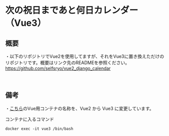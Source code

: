 # 次の祝日まであと何日カレンダー（Vue3）


## 概要
・以下のリポジトリでVue2を使用してますが、それをVue3に置き換えただけのリポジトリです。概要はリンク先のREADMEを参照ください。<br>
https://github.com/selfsryo/vue2_django_calendar

<br>

## 備考
・[こちら](https://github.com/selfsryo/vue2_django_calendar#vue%E3%81%AE%E9%96%8B%E7%99%BA%E3%83%A2%E3%83%BC%E3%83%89)のVue用コンテナの名称を、Vue2 から Vue3 に変更しています。

コンテナに入るコマンド
```
docker exec -it vue3 /bin/bash
```
